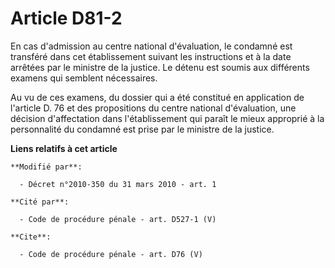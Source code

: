 # Article D81-2

En cas d'admission au centre national d'évaluation, le condamné est transféré dans cet établissement suivant les instructions
et à la date arrêtées par le ministre de la justice. Le détenu est soumis aux différents examens qui semblent nécessaires. 

Au vu de ces examens, du dossier qui a été constitué en application de l'article D. 76 et des propositions du centre national
d'évaluation, une décision d'affectation dans l'établissement qui paraît le mieux approprié à la personnalité du condamné est
prise par le ministre de la justice.

**Liens relatifs à cet article**

	**Modifié par**:

	  - Décret n°2010-350 du 31 mars 2010 - art. 1

	**Cité par**:

	  - Code de procédure pénale - art. D527-1 (V)

	**Cite**:

	  - Code de procédure pénale - art. D76 (V)
